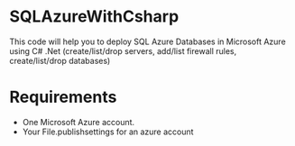 # SQLAzureWithCsharp
This code will help you to deploy SQL Azure Databases in Microsoft Azure using C# .Net (create/list/drop servers, add/list firewall rules, create/list/drop databases)

# Requirements

- One Microsoft Azure account.
- Your File.publishsettings for an azure account
